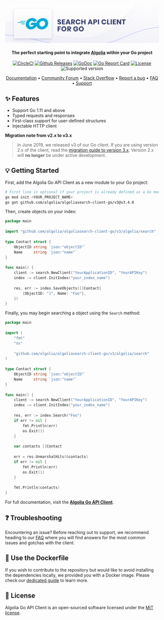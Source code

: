 <p align="center">
  <a href="https://www.algolia.com">
    <img alt="Algolia for Go" src="https://raw.githubusercontent.com/algolia/algoliasearch-client-common/master/banners/go.png" >
  </a>

  <h4 align="center">The perfect starting point to integrate <a href="https://algolia.com" target="_blank">Algolia</a> within your Go project</h4>

  <p align="center">
    <a href="https://circleci.com/gh/algolia/algoliasearch-client-go"><img src="https://circleci.com/gh/algolia/algoliasearch-client-go.svg?style=shield" alt="CircleCI" /></a>
    <a href="https://github.com/algolia/algoliasearch-client-go/releases"><img src="https://img.shields.io/github/tag/algolia/algoliasearch-client-go.svg" alt="Github Releases"></img></a>
    <a href="https://godoc.org/github.com/algolia/algoliasearch-client-go"><img src="https://godoc.org/github.com/algolia/algoliasearch-client-go?status.svg" alt="GoDoc"></img></a>
    <a href="https://goreportcard.com/report/github.com/algolia/algoliasearch-client-go"><img src="https://goreportcard.com/badge/github.com/algolia/algoliasearch-client-go" alt="Go Report Card"></img></a>
    <a href="https://github.com/algolia/algoliasearch-client-go/blob/master/LICENSE"><img src="https://img.shields.io/badge/license-MIT-blue.svg" alt="License"></img></a>
    <img src="https://img.shields.io/badge/Go-%3E=1.11-green.svg" alt="Supported version"></img></a>
  </p>
</p>

<p align="center">
  <a href="https://www.algolia.com/doc/api-client/getting-started/install/go/" target="_blank">Documentation</a>  •
  <a href="https://discourse.algolia.com" target="_blank">Community Forum</a>  •
  <a href="http://stackoverflow.com/questions/tagged/algolia" target="_blank">Stack Overflow</a>  •
  <a href="https://github.com/algolia/algoliasearch-client-go/issues" target="_blank">Report a bug</a>  •
  <a href="https://www.algolia.com/doc/api-client/troubleshooting/faq/go/" target="_blank">FAQ</a>  •
  <a href="https://www.algolia.com/support" target="_blank">Support</a>
</p>

## ✨ Features

* Support Go 1.11 and above
* Typed requests and responses
* First-class support for user-defined structures
* Injectable HTTP client

**Migration note from v2.x to v3.x**

> In June 2019, we released v3 of our Go client. If you are using version 2.x
> of the client, read the [migration guide to version 3.x](https://www.algolia.com/doc/api-client/getting-started/upgrade-guides/go/).
> Version 2.x will **no longer** be under active development.

## 💡 Getting Started

First, add the Algolia Go API Client as a new module to your Go project:

```bash
# First line is optional if your project is already defined as a Go module
go mod init <YOUR_PROJECT_NAME>
go get github.com/algolia/algoliasearch-client-go/v3@v3.4.0
```

Then, create objects on your index:

```go
package main

import "github.com/algolia/algoliasearch-client-go/v3/algolia/search"

type Contact struct {
	ObjectID string `json:"objectID"`
	Name     string `json:"name"`
}

func main() {
	client := search.NewClient("YourApplicationID", "YourAPIKey")
	index := client.InitIndex("your_index_name")

	res, err := index.SaveObjects([]Contact{
		{ObjectID: "1", Name: "Foo"},
	})
}
```

Finally, you may begin searching a object using the `Search` method:

```go
package main

import (
	"fmt"
	"os"

	"github.com/algolia/algoliasearch-client-go/v3/algolia/search"
)

type Contact struct {
	ObjectID string `json:"objectID"`
	Name     string `json:"name"`
}

func main() {
	client := search.NewClient("YourApplicationID", "YourAPIKey")
	index := client.InitIndex("your_index_name")

	res, err := index.Search("Foo")
	if err != nil {
		fmt.Println(err)
		os.Exit(1)
	}

	var contacts []Contact

	err = res.UnmarshalHits(&contacts)
	if err != nil {
		fmt.Println(err)
		os.Exit(1)
	}

	fmt.Println(contacts)
}
```

For full documentation, visit the **[Algolia Go API Client](https://www.algolia.com/doc/api-client/getting-started/install/go/)**.

## ❓ Troubleshooting

Encountering an issue? Before reaching out to support, we recommend heading to our [FAQ](https://www.algolia.com/doc/api-client/troubleshooting/faq/go/) where you will find answers for the most common issues and gotchas with the client.
## 🐳 Use the Dockerfile

If you wish to contribute to the repository but would like to avoid installing the dependencies locally, we provided you with a Docker image.
Please check our [dedicated guide](DOCKER_README.MD) to learn more.

## 📄 License

Algolia Go API Client is an open-sourced software licensed under the [MIT license](LICENSE).
